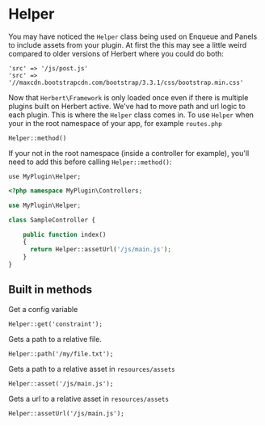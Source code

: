 # Helper

You may have noticed the `Helper` class being used on Enqueue and Panels to include assets from your plugin. At first the this may see a little weird compared to older versions of Herbert where you could do both:

```
'src' => '/js/post.js'
'src' => '//maxcdn.bootstrapcdn.com/bootstrap/3.3.1/css/bootstrap.min.css'
```
Now that `Herbert\Framework` is only loaded once even if there is multiple plugins built on Herbert active. We've had to move path and url logic to each plugin. This is where the `Helper` class comes in. To use `Helper` when your in the root namespace of your app, for example `routes.php`

```
Helper::method()
```

If your not in the root namespace (inside a controller for example), you'll need to add this before calling `Helper::method()`:

```
use MyPlugin\Helper;
```

```php
<?php namespace MyPlugin\Controllers;

use MyPlugin\Helper;

class SampleController {

    public function index()
    {
      return Helper::assetUrl('/js/main.js');
    }
}
```

## Built in methods

Get a config variable

```
Helper::get('constraint');
```
Gets a path to a relative file.

```
Helper::path('/my/file.txt');
```
Gets a path to a relative asset in `resources/assets`
```
Helper::asset('/js/main.js');
```
Gets a url to a relative asset in `resources/assets`
```
Helper::assetUrl('/js/main.js');
```
